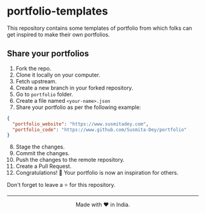 # portfolio-templates
This repository contains some templates of portfolio from which folks can get inspired to make their own portfolios.

## Share your portfolios
1. Fork the repo.
2. Clone it locally on your computer.
3. Fetch upstream.
4. Create a new branch in your forked repository.
5. Go to `portfolio` folder.
6. Create a file named `<your-name>.json`
7. Share your portfolio as per the following example: 
```json
{
  "portfolio_website": "https://www.susmitadey.com",
  "portfolio_code": "https://www.github.com/Susmita-Dey/portfolio"
}
```
8. Stage the changes.
9. Commit the changes.
10. Push the changes to the remote repository.
11. Create a Pull Request.
12. Congratulations! 🙌 Your portfolio is now an inspiration for others.

Don't forget to leave a ⭐ for this repository.

---

<p align="center">Made with ❤️ in India.</p>

